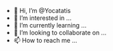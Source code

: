 - 👋 Hi, I’m @Yocatatis
- 👀 I’m interested in ...
- 🌱 I’m currently learning ...
- 💞️ I’m looking to collaborate on ...
- 📫 How to reach me ...

<!---
Yocatatis/Yocatatis is a ✨ special ✨ repository because its `README.md` (this file) appears on your GitHub profile.
You can click the Preview link to take a look at your changes.
--->
